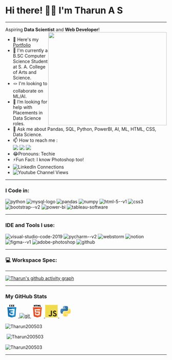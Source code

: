 # **Hi there! 👋🏻 I'm Tharun A S**
---
Aspiring **Data Scientist** and **Web Developer**!
<img align="right" width="370" height="290" src="https://i.pinimg.com/originals/47/f0/34/47f0342cec72b800463bf003eac1257e.gif">
- 🔭 Here's my [Portfolio]()
- 🌱 I'm currently a B.SC Computer Science Student at S. A. College of Arts and Science.
- 🪢 I'm looking to collaborate on ML/AI.
- 🤔 I’m looking for help with Placements in Data Science roles.
- 💭 Ask me about Pandas, SQL, Python, PowerBI, AI, ML, HTML, CSS, Data Science.
- 📫 How to reach me :
  <br />	[<img src="https://img.shields.io/badge/YouTube-FF0000?style=for-the-badge&logo=youtube&logoColor=white" />](https://www.youtube.com/@Tharun-AS) [<img src="https://img.shields.io/badge/LinkedIn-0077B5?style=for-the-badge&logo=linkedin&logoColor=white" />](https://www.linkedin.com/in/tharun-a-s-b45b8a2a8) [<img src="https://img.shields.io/badge/Instagram-E4405F?style=for-the-badge&logo=instagram&logoColor=white" />](https://www.instagram.com/tharun_as_2005)
- 😂Pronouns: Techie
- ⚡Fun Fact: I know Photoshop too!
- ![LinkedIn Connections]()
- ![Youtube Channel Views](https://img.shields.io/youtube/channel/views/https%3A%2F%2Fwww.youtube.com%2F%40Tharun-AS)

---
### I Code in:
<img width="48" height="48" src="https://img.icons8.com/fluency/48/python.png" alt="python"/> <img width="48" height="48" src="https://img.icons8.com/color/48/mysql-logo.png" alt="mysql-logo"/> <img width="48" height="48" src="https://img.icons8.com/color/48/pandas.png" alt="pandas"/> <img width="48" height="48" src="https://img.icons8.com/color/48/numpy.png" alt="numpy"/> <img width="48" height="48" src="https://img.icons8.com/color/48/html-5--v1.png" alt="html-5--v1"/> <img width="48" height="48" src="https://img.icons8.com/color/48/css3.png" alt="css3"/> <img width="48" height="48" src="https://img.icons8.com/color/48/bootstrap--v2.png" alt="bootstrap--v2"/> <img width="48" height="48" src="https://img.icons8.com/color/48/power-bi.png" alt="power-bi"/> <img width="48" height="48" src="https://img.icons8.com/color/48/tableau-software.png" alt="tableau-software"/> 

---
### IDE and Tools I use:
<img width="48" height="48" src="https://img.icons8.com/color/48/visual-studio-code-2019.png" alt="visual-studio-code-2019"/> <img width="48" height="48" src="https://img.icons8.com/color/48/pycharm--v2.png" alt="pycharm--v2"/> <img width="48" height="48" src="https://img.icons8.com/color/48/webstorm.png" alt="webstorm"/> <img width="50" height="50" src="https://img.icons8.com/fluency-systems-regular/50/notion.png" alt="notion"/> <img width="48" height="48" src="https://img.icons8.com/color/48/figma--v1.png" alt="figma--v1"/> <img width="48" height="48" src="https://img.icons8.com/color-glass/48/adobe-photoshop.png" alt="adobe-photoshop"/> <img width="48" height="48" src="https://img.icons8.com/fluency/48/github.png" alt="github"/> 

---
### 💻 Workspace Spec:


---
[![Tharun's github activity graph](https://github-readme-activity-graph.vercel.app/graph?username=Tharun200503&bg_color=0d0d0d&color=77fb74&line=49df7b&point=bdffbe&area=true&hide_border=true)](https://github.com/ashutosh00710/github-readme-activity-graph)

---

### My GitHub Stats
<p align="left"> <a href="https://www.w3schools.com/css/" target="_blank" rel="noreferrer"> <img src="https://raw.githubusercontent.com/devicons/devicon/master/icons/css3/css3-original-wordmark.svg" alt="css3" width="40" height="40"/> </a> <a href="https://git-scm.com/" target="_blank" rel="noreferrer"> <img src="https://www.vectorlogo.zone/logos/git-scm/git-scm-icon.svg" alt="git" width="40" height="40"/> </a> <a href="https://www.w3.org/html/" target="_blank" rel="noreferrer"> <img src="https://raw.githubusercontent.com/devicons/devicon/master/icons/html5/html5-original-wordmark.svg" alt="html5" width="40" height="40"/> </a> <a href="https://developer.mozilla.org/en-US/docs/Web/JavaScript" target="_blank" rel="noreferrer"> <img src="https://raw.githubusercontent.com/devicons/devicon/master/icons/javascript/javascript-original.svg" alt="javascript" width="40" height="40"/> </a> <a href="https://www.python.org" target="_blank" rel="noreferrer"> <img src="https://raw.githubusercontent.com/devicons/devicon/master/icons/python/python-original.svg" alt="python" width="40" height="40"/> </a> </p>

<p><img align="center" src="https://github-readme-stats.vercel.app/api/top-langs?username=Tharun200503&show_icons=true&locale=en&layout=compact" alt="Tharun200503" /></p>

<p>&nbsp;<img align="center" src="https://github-readme-stats.vercel.app/api?username=Tharun200503&show_icons=true&locale=en" alt="Tharun200503" /></p>

<p><img align="center" src="https://github-readme-streak-stats.herokuapp.com/?user=Tharun200503&" alt="Tharun200503" /></p></a>

---
